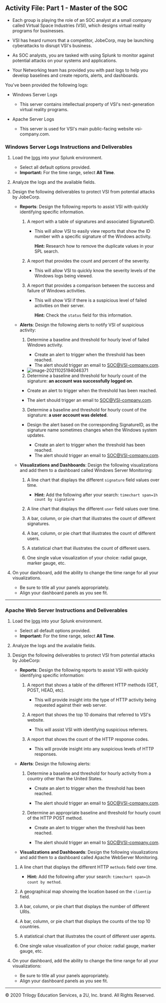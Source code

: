 ## Activity File: Part 1 - Master of the SOC

- Each group is playing the role of an SOC analyst at a small company called Virtual Space Industries (VSI), which designs virtual reality programs for businesses.

- VSI has heard rumors that a competitor, JobeCorp, may be launching cyberattacks to disrupt VSI's business.

- As SOC analysts, you are tasked with using Splunk to monitor against potential attacks on your systems and applications.

- Your Networking team has provided you with past logs to help you develop baselines and create reports, alerts, and dashboards.

You've been provided the following logs: 

- Windows Server Logs
  - This server contains intellectual property of VSI's next-generation virtual reality programs.

- Apache Server Logs
    - This server is used for VSI's main public-facing website vsi-company.com.
    
### Windows Server Logs Instructions and Deliverables

1. Load the [logs](../../../resources/windows_server_logs.csv) into your Splunk environment.
    - Select all default options provided.
    - **Important:** For the time range, select **All Time**.

2. Analyze the logs and the available fields.

3. Design the following deliverables to protect VSI from potential attacks by JobeCorp.
   
    - **Reports**: Design the following reports to assist VSI with quickly identifying specific information.

      1. A report with a table of signatures and associated SignatureID.
            - This will allow VSI to easily view reports that show the ID number with a specific signature of the Windows activity.
              
              **Hint:** Research how to remove the duplicate values in your SPL search.

      2. A report that provides the count and percent of the severity.
          - This will allow VSI to quickly know the severity levels of the Windows logs being viewed.

      3. A report that provides a comparison between the success and failure of Windows activities.
          - This will show VSI if there is a suspicious level of failed activities on their server.

            **Hint:** Check the `status` field for this information.
      
    - **Alerts**: Design the following alerts to notify VSI of suspicious activity:

        1. Determine a baseline and threshold for hourly level of failed Windows activity.

              - Create an alert to trigger when the threshold has been reached.
              - The alert should trigger an email to SOC@VSI-company.com.
         - ![image-20211025194046371](F:\UTCyber\Week-18\Homework\resources\image-20211025194046371.png)
        
        2. Determine a baseline and threshold for hourly count of the signature: **an account was successfully logged on**.
       - Create an alert to trigger when the threshold has been reached.
        
       - The alert should trigger an email to SOC@VSI-company.com.
        
        3. Determine a baseline and threshold for hourly count of the signature: **a user account was deleted**.
         - Design the alert based on the corresponding SignatureID, as the signature name sometimes changes when the Windows system updates.
        
            - Create an alert to trigger when the threshold has been reached.
            - The alert should trigger an email to SOC@VSI-company.com.   

    - **Visualizations and Dashboards**: Design the following visualizations and add them to a dashboard called Windows Server Monitoring:
        
        1. A line chart that displays the different `signature` field values over time.
           - **Hint:** Add the following after your search:  `timechart span=1h count by signature`
        
       2. A line chart that displays the different `user` field values over time. 
        
       3. A bar, column, or pie chart that illustrates the count of different signatures.
        
       4. A bar, column, or pie chart that illustrates the count of different users.
        
       5. A statistical chart that illustrates the count of different users.
        
       6. One single value visualization of your choice: radial gauge, marker gauge, etc.     
   
4. On your dashboard, add the ability to change the time range for all your visualizations.

    - Be sure to title all your panels appropriately.
    - Align your dashboard panels as you see fit.
      
---

### Apache Web Server Instructions and Deliverables

1. Load the [logs](../../../resources/apache_logs.txt) into your Splunk environment.
    - Select all default options provided.
    - **Important:** For the time range, select **All Time**. 

2. Analyze the logs and the available fields.

3. Design the following deliverables to protect VSI from potential attacks by JobeCorp: 

    - **Reports**: Design the following reports to assist VSI with quickly identifying specific information:
      1. A report that shows a table of the different HTTP methods (GET, POST, HEAD, etc).

          - This will provide insight into the type of HTTP activity being requested against their web server.

      2. A report that shows the top 10 domains that referred to VSI's website.
         - This will assist VSI with identifying suspicious referrers.

      3. A report that shows the count of the HTTP response codes.
         - This will provide insight into any suspicious levels of HTTP responses.
      
    - **Alerts**: Design the following alerts:
      1. Determine a baseline and threshold for hourly activity from a country other than the United States.
         - Create an alert to trigger when the threshold has been reached.

          - The alert should trigger an email to SOC@VSI-company.com.

      2. Determine an appropriate baseline and threshold for hourly count of the HTTP POST method.
          - Create an alert to trigger when the threshold has been reached.

          - The alert should trigger an email to SOC@VSI-company.com.
      
    - **Visualizations and Dashboards**: Design the following visualizations and add them to a dashboard called Apache WebServer Monitoring.
    1. A line chart that displays the different HTTP `methods` field over time.
          - **Hint:** Add the following after your search:  `timechart span=1h count by method`.
      
    2. A geographical map showing the location based on the `clientip` field.
      
    3. A bar, column, or pie chart that displays the number of different URIs.
      
    4. A bar, column, or pie chart that displays the counts of the top 10 countries.
      
    5. A statistical chart that illustrates the count of different user agents.
      
    6. One single value visualization of your choice: radial gauge, marker gauge, etc.     
    
4. On your dashboard, add the ability to change the time range for all your visualizations:
    - Be sure to title all your panels appropriately.
    - Align your dashboard panels as you see fit.

---

© 2020 Trilogy Education Services, a 2U, Inc. brand. All Rights Reserved.


​     
​     
